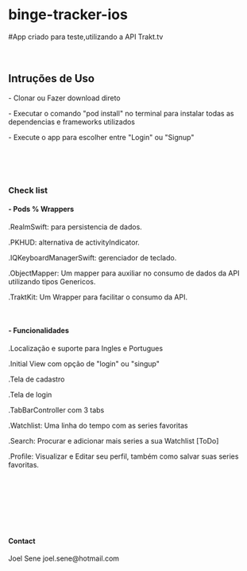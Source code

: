 # binge-tracker-ios
#App criado para teste,utilizando a  API Trakt.tv
<br>
<br>
<br>
<h2>Intruções de Uso</h2>
<p>- Clonar ou Fazer download direto</p>
<p>- Executar o comando "pod install" no terminal para instalar todas as dependencias e frameworks utilizados</p>
<p>- Execute o app para escolher entre "Login" ou "Signup"</p>
<br>
<br>
<br>

<h3>Check list</h3>
<h4>- Pods % Wrappers</h4>
<p>.RealmSwift: para persistencia de dados.</p>
<p>.PKHUD: alternativa de activityIndicator.</p>
<p>.IQKeyboardManagerSwift: gerenciador de teclado.</p>
<p>.ObjectMapper: Um mapper para auxiliar no consumo de dados da API utilizando tipos Genericos.</p>
<p>.TraktKit: Um Wrapper para facilitar o consumo da API.</p>
<br>
<h4>- Funcionalidades</h4>
<p>.Localização e suporte para Ingles e Portugues</p>
<p>.Initial View com opção de "login" ou "singup"</p>
<p>.Tela de cadastro</p>
<p>.Tela de login</p>
<p>.TabBarController com 3 tabs</p>
  <p>.Watchlist: Uma linha do tempo com as series favoritas</p>
  <p>.Search: Procurar e adicionar mais series a sua Watchlist [ToDo]</p>
  <p>.Profile: Visualizar e Editar seu perfil, também como salvar suas series favoritas.</p>
<br>
<br>
<br>
<br>
<br>
<br>
<h4>Contact</h4>
Joel Sene
joel.sene@hotmail.com
